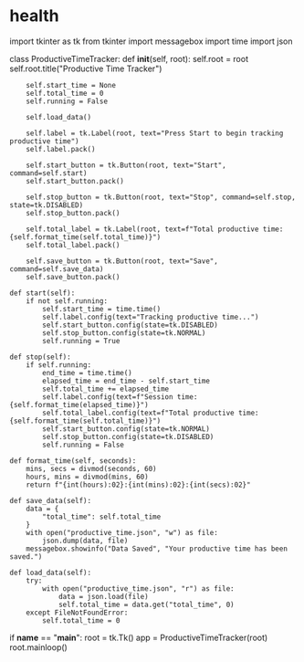 # health
import tkinter as tk
from tkinter import messagebox
import time
import json

class ProductiveTimeTracker:
    def __init__(self, root):
        self.root = root
        self.root.title("Productive Time Tracker")
        
        self.start_time = None
        self.total_time = 0
        self.running = False

        self.load_data()

        self.label = tk.Label(root, text="Press Start to begin tracking productive time")
        self.label.pack()

        self.start_button = tk.Button(root, text="Start", command=self.start)
        self.start_button.pack()

        self.stop_button = tk.Button(root, text="Stop", command=self.stop, state=tk.DISABLED)
        self.stop_button.pack()

        self.total_label = tk.Label(root, text=f"Total productive time: {self.format_time(self.total_time)}")
        self.total_label.pack()

        self.save_button = tk.Button(root, text="Save", command=self.save_data)
        self.save_button.pack()

    def start(self):
        if not self.running:
            self.start_time = time.time()
            self.label.config(text="Tracking productive time...")
            self.start_button.config(state=tk.DISABLED)
            self.stop_button.config(state=tk.NORMAL)
            self.running = True

    def stop(self):
        if self.running:
            end_time = time.time()
            elapsed_time = end_time - self.start_time
            self.total_time += elapsed_time
            self.label.config(text=f"Session time: {self.format_time(elapsed_time)}")
            self.total_label.config(text=f"Total productive time: {self.format_time(self.total_time)}")
            self.start_button.config(state=tk.NORMAL)
            self.stop_button.config(state=tk.DISABLED)
            self.running = False

    def format_time(self, seconds):
        mins, secs = divmod(seconds, 60)
        hours, mins = divmod(mins, 60)
        return f"{int(hours):02}:{int(mins):02}:{int(secs):02}"

    def save_data(self):
        data = {
            "total_time": self.total_time
        }
        with open("productive_time.json", "w") as file:
            json.dump(data, file)
        messagebox.showinfo("Data Saved", "Your productive time has been saved.")

    def load_data(self):
        try:
            with open("productive_time.json", "r") as file:
                data = json.load(file)
                self.total_time = data.get("total_time", 0)
        except FileNotFoundError:
            self.total_time = 0

if __name__ == "__main__":
    root = tk.Tk()
    app = ProductiveTimeTracker(root)
    root.mainloop()
